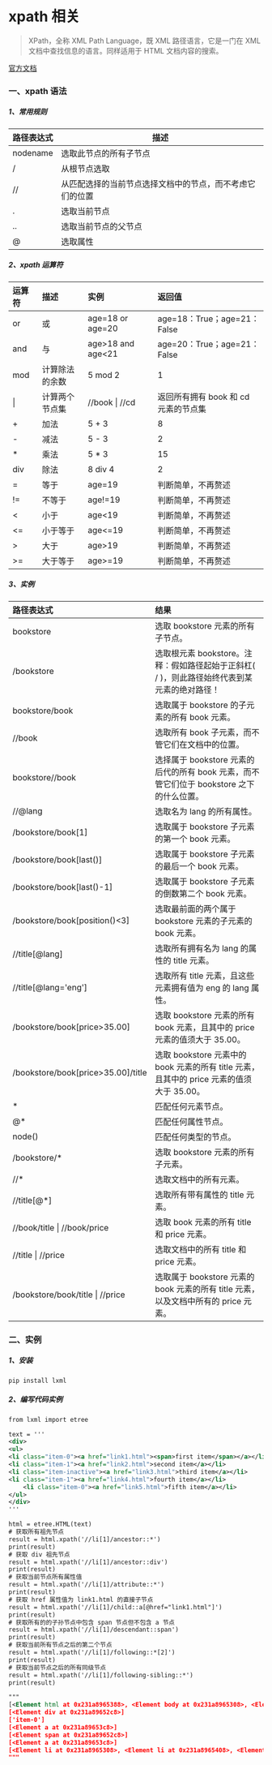 # xpath 相关

> XPath，全称 XML Path Language，既 XML  路径语言，它是一门在 XML 文档中查找信息的语言。同样适用于 HTML 文档内容的搜索。

[官方文档](https://www.w3.org/TR/xpath/)

### 一、xpath 语法

##### 1、常用规则

| 路径表达式   | 描述                                                     |
| -------- | -------------------------------------------------------- |
| nodename | 选取此节点的所有子节点                                   |
| /        | 从根节点选取                                             |
| //       | 从匹配选择的当前节点选择文档中的节点，而不考虑它们的位置 |
| .        | 选取当前节点                                             |
| ..       | 选取当前节点的父节点                                     |
| @        | 选取属性                                                 |

##### 2、xpath 运算符

| 运算符 | 描述           | 实例              | 返回值                               |
| :----- | :------------- | :---------------- | :----------------------------------- |
| or     | 或             | age=18 or age=20  | age=18：True；age=21：False          |
| and    | 与             | age>18 and age<21 | age=20：True；age=21：False          |
| mod    | 计算除法的余数 | 5 mod 2           | 1                                    |
| \|     | 计算两个节点集 | //book \| //cd    | 返回所有拥有 book 和 cd 元素的节点集 |
| +      | 加法           | 5 + 3             | 8                                    |
| -      | 减法           | 5 - 3             | 2                                    |
| *      | 乘法           | 5 * 3             | 15                                   |
| div    | 除法           | 8 div 4           | 2                                    |
| =      | 等于           | age=19            | 判断简单，不再赘述                   |
| !=     | 不等于         | age!=19           | 判断简单，不再赘述                   |
| <      | 小于           | age<19            | 判断简单，不再赘述                   |
| <=     | 小于等于       | age<=19           | 判断简单，不再赘述                   |
| >      | 大于           | age>19            | 判断简单，不再赘述                   |
| >=     | 大于等于       | age>=19           | 判断简单，不再赘述                   |

##### 3、实例

| 路径表达式      | 结果                                                         |
| :-------------- | :----------------------------------------------------------- |
| bookstore       | 选取 bookstore 元素的所有子节点。                            |
| /bookstore      | 选取根元素 bookstore。注释：假如路径起始于正斜杠( / )，则此路径始终代表到某元素的绝对路径！ |
| bookstore/book  | 选取属于 bookstore 的子元素的所有 book 元素。                |
| //book          | 选取所有 book 子元素，而不管它们在文档中的位置。             |
| bookstore//book | 选择属于 bookstore 元素的后代的所有 book 元素，而不管它们位于 bookstore 之下的什么位置。 |
| //@lang         | 选取名为 lang 的所有属性。                                   |
| /bookstore/book[1]                 | 选取属于 bookstore 子元素的第一个 book 元素。                |
| /bookstore/book[last()]            | 选取属于 bookstore 子元素的最后一个 book 元素。              |
| /bookstore/book[last()-1]          | 选取属于 bookstore 子元素的倒数第二个 book 元素。            |
| /bookstore/book[position()<3]      | 选取最前面的两个属于 bookstore 元素的子元素的 book 元素。    |
| //title[@lang]                     | 选取所有拥有名为 lang 的属性的 title 元素。                  |
| //title[@lang='eng']               | 选取所有 title 元素，且这些元素拥有值为 eng 的 lang 属性。   |
| /bookstore/book[price>35.00]       | 选取 bookstore 元素的所有 book 元素，且其中的 price 元素的值须大于 35.00。 |
| /bookstore/book[price>35.00]/title | 选取 bookstore 元素中的 book 元素的所有 title 元素，且其中的 price 元素的值须大于 35.00。 |
| *      | 匹配任何元素节点。   |
| @*     | 匹配任何属性节点。   |
| node() | 匹配任何类型的节点。 |
| /bookstore/* | 选取 bookstore 元素的所有子元素。 |
| //*          | 选取文档中的所有元素。            |
| //title[@*]  | 选取所有带有属性的 title 元素。   |
| //book/title \| //book/price     | 选取 book 元素的所有 title 和 price 元素。                   |
| //title \| //price               | 选取文档中的所有 title 和 price 元素。                       |
| /bookstore/book/title \| //price | 选取属于 bookstore 元素的 book 元素的所有 title 元素，以及文档中所有的 price 元素。 |

### 二、实例

##### 1、安装

```
pip install lxml
```

##### 2、编写代码实例

```xml
from lxml import etree

text = '''
<div>
<ul>
<li class="item-0"><a href="link1.html"><span>first item</span></a></li>
<li class="item-1"><a href="link2.html">second item</a></li>
<li class="item-inactive"><a href="link3.html">third item</a></li>
<li class="item-1"><a href="link4.html">fourth item</a></li>
    <li class="item-0"><a href="link5.html">fifth item</a></li>
</ul>
</div>
'''

html = etree.HTML(text)
# 获取所有祖先节点
result = html.xpath('//li[1]/ancestor::*')
print(result)
# 获取 div 祖先节点
result = html.xpath('//li[1]/ancestor::div')
print(result)
# 获取当前节点所有属性值
result = html.xpath('//li[1]/attribute::*')
print(result)
# 获取 href 属性值为 link1.html 的直接子节点
result = html.xpath('//li[1]/child::a[@href="link1.html"]')
print(result)
# 获取所有的的子孙节点中包含 span 节点但不包含 a 节点
result = html.xpath('//li[1]/descendant::span')
print(result)
# 获取当前所有节点之后的第二个节点
result = html.xpath('//li[1]/following::*[2]')
print(result)
# 获取当前节点之后的所有同级节点
result = html.xpath('//li[1]/following-sibling::*')
print(result)

"""
[<Element html at 0x231a8965388>, <Element body at 0x231a8965308>, <Element div at 0x231a89652c8>, <Element ul at 0x231a89653c8>]
[<Element div at 0x231a89652c8>]
['item-0']
[<Element a at 0x231a89653c8>]
[<Element span at 0x231a89652c8>]
[<Element a at 0x231a89653c8>]
[<Element li at 0x231a8965308>, <Element li at 0x231a8965408>, <Element li at 0x231a8965448>, <Element li at 0x231a8965488>]
"""
```